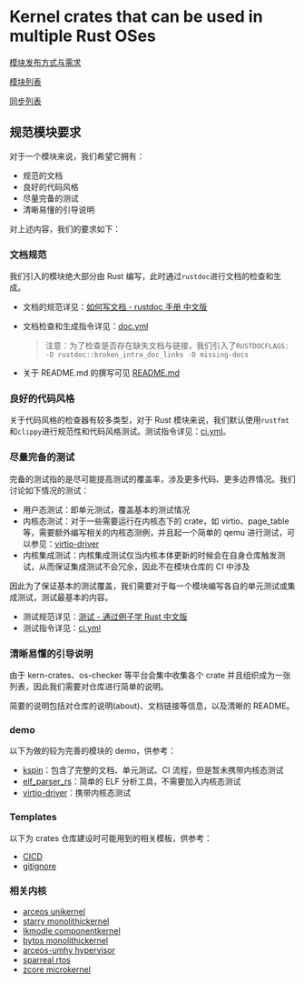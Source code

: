 # Kernel crates that can be used in multiple Rust OSes

[模块发布方式与需求](/profile/module_requirement.md)

[模块列表](https://kern-crates.github.io/.github/)

[同步列表](/profile/sync_list_CN.md)

<!--

**Here are some ideas to get you started:**

🙋‍♀️ A short introduction - what is your organization all about?
🌈 Contribution guidelines - how can the community get involved?
👩‍💻 Useful resources - where can the community find your docs? Is there anything else the community should know?
🍿 Fun facts - what does your team eat for breakfast?
🧙 Remember, you can do mighty things with the power of [Markdown](https://docs.github.com/github/writing-on-github/getting-started-with-writing-and-formatting-on-github/basic-writing-and-formatting-syntax)
-->

## 规范模块要求

对于一个模块来说，我们希望它拥有：

- 规范的文档
- 良好的代码风格
- 尽量完备的测试
- 清晰易懂的引导说明

对上述内容，我们的要求如下：

### 文档规范

我们引入的模块绝大部分由 Rust 编写，此时通过`rustdoc`进行文档的检查和生成。

- 文档的规范详见：[如何写文档 - rustdoc 手册 中文版](https://rustwiki.org/zh-CN/rustdoc/how-to-write-documentation.html)

- 文档检查和生成指令详见：[doc.yml](https://github.com/kern-crates/.github/templates/.github/workflows/doc.yml)

  > 注意：为了检查是否存在缺失文档与链接，我们引入了`RUSTDOCFLAGS: -D rustdoc::broken_intra_doc_links -D missing-docs`

- 关于 README.md 的撰写可见 [README.md](https://github.com/Starry-OS/kernel-elf-parser/blob/main/README.md)



### 良好的代码风格

关于代码风格的检查器有较多类型，对于 Rust 模块来说，我们默认使用`rustfmt`和`clippy`进行规范性和代码风格测试。测试指令详见：[ci.yml](https://github.com/kern-crates/.github/blob/main/templates/.github/workflows/ci.yml#L6)。



### 尽量完备的测试

完备的测试指的是尽可能提高测试的覆盖率，涉及更多代码、更多边界情况。我们讨论如下情况的测试：

- 用户态测试：即单元测试，覆盖基本的测试情况
- 内核态测试：对于一些需要运行在内核态下的 crate，如 virtio、page_table 等，需要额外编写相关的内核态测例，并且起一个简单的 qemu 进行测试，可以参见：[virtio-driver](https://github.com/rcore-os/virtio-drivers/blob/master/.github/workflows/main.yml)
- 内核集成测试：内核集成测试仅当内核本体更新的时候会在自身仓库触发测试，从而保证集成测试不会冗余，因此不在模块仓库的 CI 中涉及

因此为了保证基本的测试覆盖，我们需要对于每一个模块编写各自的单元测试或集成测试，测试最基本的内容。

- 测试规范详见：[测试 - 通过例子学 Rust 中文版](https://rustwiki.org/zh-CN/rust-by-example/testing.html)
- 测试指令详见：[ci.yml](https://github.com/kern-crates/.github/blob/main/templates/.github/workflows/ci.yml#L26https://github.com/kern-crates/.github/blob/main/templates/.github/workflows/ci.yml#L26)


### 清晰易懂的引导说明

由于 kern-crates、os-checker 等平台会集中收集各个 crate 并且组织成为一张列表，因此我们需要对仓库进行简单的说明。

简要的说明包括对仓库的说明(about)、文档链接等信息，以及清晰的 README。


### demo

以下为做的较为完善的模块的 demo，供参考：

- [kspin]([arceos-org/kspin](https://github.com/arceos-org/kspin/))：包含了完整的文档、单元测试、CI 流程，但是暂未携带内核态测试
- [elf_parser_rs](https://github.com/Azure-stars/elf_parser_rs)：简单的 ELF 分析工具，不需要加入内核态测试
- [virtio-driver](https://github.com/rcore-os/virtio-drivers)：携带内核态测试

### Templates

以下为 crates 仓库建设时可能用到的相关模板，供参考：
- [CICD](../templates/.github/workflows)
- [gitignore](../templates/.gitignore)

### 相关内核
- [arceos unikernel](https://github.com/arceos-org/arceos)
- [starry monolithickernel](https://github.com/arceos-org/starry-next)
- [lkmodle componentkernel](https://github.com/shilei-massclouds/lkmodel)
- [bytos monolithickernel](https://github.com/kern-crates/ByteOS)
- [arceos-umhy hypervisor](https://github.com/arceos-hypervisor/arceos-umhv)
- [sparreal rtos](https://github.com/qclic/sparreal-os)
- [zcore microkernel](https://github.com/kern-crates/zCore)
